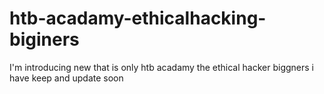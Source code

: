 # htb-acadamy-ethicalhacking-biginers
 I'm introducing new that is only htb acadamy the ethical hacker biggners  i have keep and update soon
